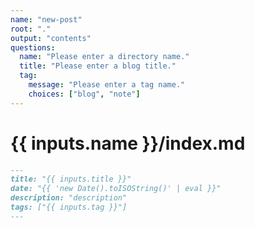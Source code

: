 ```yaml
---
name: "new-post"
root: "."
output: "contents"
questions:
  name: "Please enter a directory name."
  title: "Please enter a blog title."
  tag:
    message: "Please enter a tag name."
    choices: ["blog", "note"]
---
```


# {{ inputs.name }}/index.md

```markdown
---
title: "{{ inputs.title }}"
date: "{{ 'new Date().toISOString()' | eval }}"
description: "description"
tags: ["{{ inputs.tag }}"]
---
```

